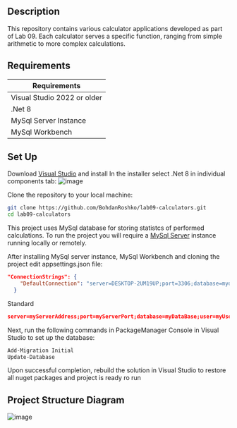 ## Description
This repository contains various calculator applications developed as part of Lab 09. Each calculator serves a specific function, ranging from simple arithmetic to more complex calculations.

## Requirements
| Requirements                 |
|------------------------------|
| Visual Studio 2022 or older  |
| .Net 8                       |
| MySql Server Instance        |
| MySql Workbench              |

## Set Up
Download [Visual Studio](https://visualstudio.microsoft.com/downloads/) and install
In the installer select .Net 8 in individual components tab:
![image](https://github.com/BohdanRoshko/lab09-calculators/assets/107959377/13987a95-cb9e-4660-87df-2724237047ac)

Clone the repository to your local machine:
```bash
git clone https://github.com/BohdanRoshko/lab09-calculators.git
cd lab09-calculators
```
This project uses MySql database for storing statistcs of performed calculations.
To run the project you will require a [MySql Server](https://dev.mysql.com/downloads/installer/) instance running locally or remotely.

After installing MySql server instance, MySql Workbench and cloning the project edit appsettings.json file:
```json
"ConnectionStrings": {
    "DefaultConnection": "server=DESKTOP-2UM19UP;port=3306;database=mydatabase;user=root;password=password1234"
  }
```
Standard
```json
server=myServerAddress;port=myServerPort;database=myDataBase;user=myUsername;password=myPassword;
```
Next, run the following commands in PackageManager Console in Visual Studio to set up the database:
```bash
Add-Migration Initial
Update-Database
```
Upon successful completion, rebuild the solution in Visual Studio to restore all nuget packages and project is ready ro run

## Project Structure Diagram
![image](https://github.com/BohdanRoshko/lab09-calculators/assets/107959377/84992886-ead1-4f7e-bfeb-d7455a766ef3)
